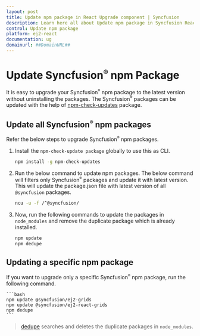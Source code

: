 ```yaml
---
layout: post
title: Update npm package in React Upgrade component | Syncfusion
description: Learn here all about Update npm package in Syncfusion React Upgrade component of Syncfusion Essential JS 2 and more.
control: Update npm package 
platform: ej2-react
documentation: ug
domainurl: ##DomainURL##
---
```


# Update Syncfusion<sup style="font-size:70%">&reg;</sup> npm Package

It is easy to upgrade your Syncfusion<sup style="font-size:70%">&reg;</sup> npm package to the latest version without uninstalling the packages. The Syncfusion<sup style="font-size:70%">&reg;</sup> packages can be updated with the help of [npm-check-updates](https://www.npmjs.com/package/npm-check-updates) package.

## Update all Syncfusion<sup style="font-size:70%">&reg;</sup> npm packages

Refer the below steps to upgrade Syncfusion<sup style="font-size:70%">&reg;</sup> npm packages.

1. Install the `npm-check-update package` globally to use this as CLI.

    ```bash
    npm install -g npm-check-updates
    ```

2. Run the below command to update npm packages. The below command will filters only Syncfusion<sup style="font-size:70%">&reg;</sup> packages and update it with latest version. This will update the package.json file with latest version of all `@syncfusion` packages.

    ```bash
    ncu -u -f /^@syncfusion/
    ```

3. Now, run the following commands to update the packages in `node_modules` and remove the duplicate package which is already installed.

    ```bash
    npm update
    npm dedupe
    ```

## Updating a specific npm package

If you want to upgrade only a specific Syncfusion<sup style="font-size:70%">&reg;</sup> npm package, run the following command.

    ```bash
    npm update @syncfusion/ej2-grids
    npm update @syncfusion/ej2-react-grids
    npm dedupe
    ```
> [dedupe](https://docs.npmjs.com/cli/v8/commands/npm-dedupe) searches and deletes the duplicate packages in `node_modules`.